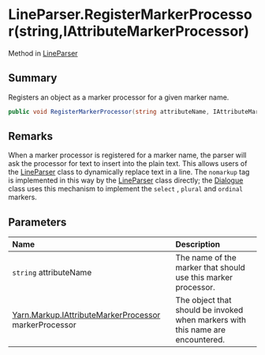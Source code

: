 # LineParser.RegisterMarkerProcessor(string,IAttributeMarkerProcessor)

Method in [LineParser](/docs/api/csharp/yarn.markup.lineparser.md)

## Summary

Registers an object as a marker processor for a given
marker name.

```csharp
public void RegisterMarkerProcessor(string attributeName, IAttributeMarkerProcessor markerProcessor)
```

## Remarks


When a marker processor is registered for a marker name, the
parser will ask the processor for text to insert into the plain
text. This allows users of the  <a href="yarn.markup.lineparser.md">LineParser</a>  class
to dynamically replace text in a line. The  `nomarkup`  tag is
implemented in this way by the  <a href="yarn.markup.lineparser.md">LineParser</a>  class
directly; the  <a href="yarn.dialogue.md">Dialogue</a>  class uses this mechanism
to implement the  `select` ,  `plural`  and  `ordinal`  markers.


## Parameters

|Name|Description|
|:---|:---|
|`string` attributeName|The name of the marker that should use this marker processor.|
|[Yarn.Markup.IAttributeMarkerProcessor](/docs/api/csharp/yarn.markup.iattributemarkerprocessor.md) markerProcessor|The object that should be invoked when markers with this name are encountered.|

